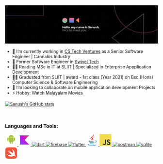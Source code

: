 <p align="center">
  <img src="https://github.com/SanushRadalage/SanushRadalage/blob/master/Black%20Technology%20LinkedIn%20Banner.png">
</p>

- 👾 I’m currently working in [CS Tech Ventures](https://ceylonsolutions.com/) as a Senior Software Engineer | Cannabis Industry
- 👾 Former Software Engineer in [Swivel Tech](https://swiveltech.io/)
- 👨‍🎓 Reading MSc in IT at SLIIT | Specialized in Enterprise Appplication Development
- 👨‍🎓 Graduated from SLIIT | award - 1st class (Year 2021) on Bsc (Hons) Computer Science & Software Engineering 
- 🎃 I’m looking to collaborate on mobile application development Projects
- ⚡ Hobby: Watch Malayalam Movies

[![Sanush's GitHub stats](https://github-readme-stats.vercel.app/api?username=SanushRadalage)](https://github.com/anuraghazra/github-readme-stats)

</br>
<h3 align="left">Languages and Tools:</h3>
<p align="left"> 
<a href="https://developer.android.com" target="_blank"> <img src="https://raw.githubusercontent.com/devicons/devicon/master/icons/android/android-original-wordmark.svg" alt="android" width="40" height="40"/> </a> 
  <a href="https://kotlinlang.org/" target="_blank"> <img src="https://raw.githubusercontent.com/devicons/devicon/master/icons/kotlin/kotlin-original.svg" alt="android" width="40" height="40"/> </a> 
<a href="https://dart.dev" target="_blank"> <img src="https://www.vectorlogo.zone/logos/dartlang/dartlang-icon.svg" alt="dart" width="40" height="40"/> </a>
<a href="https://firebase.google.com/" target="_blank"> <img src="https://www.vectorlogo.zone/logos/firebase/firebase-icon.svg" alt="firebase" width="40" height="40"/> </a>
<a href="https://flutter.dev" target="_blank"> <img src="https://www.vectorlogo.zone/logos/flutterio/flutterio-icon.svg" alt="flutter" width="40" height="40"/> </a>
<a href="https://www.java.com" target="_blank"> <img src="https://raw.githubusercontent.com/devicons/devicon/master/icons/java/java-original.svg" alt="java" width="40" height="40"/> </a>
<a href="https://developer.mozilla.org/en-US/docs/Web/JavaScript" target="_blank"> <img src="https://raw.githubusercontent.com/devicons/devicon/master/icons/javascript/javascript-original.svg" alt="javascript" width="40" height="40"/> </a>
<a href="https://postman.com" target="_blank"> <img src="https://www.vectorlogo.zone/logos/getpostman/getpostman-icon.svg" alt="postman" width="40" height="40"/> </a>
<a href="https://www.sqlite.org/" target="_blank"> <img src="https://www.vectorlogo.zone/logos/sqlite/sqlite-icon.svg" alt="sqlite" width="40" height="40"/> </a>
<a href="https://developer.apple.com/swift/" target="_blank"> <img src="https://raw.githubusercontent.com/devicons/devicon/master/icons/swift/swift-original.svg" alt="swift" width="40" height="40"/> </a </p>

